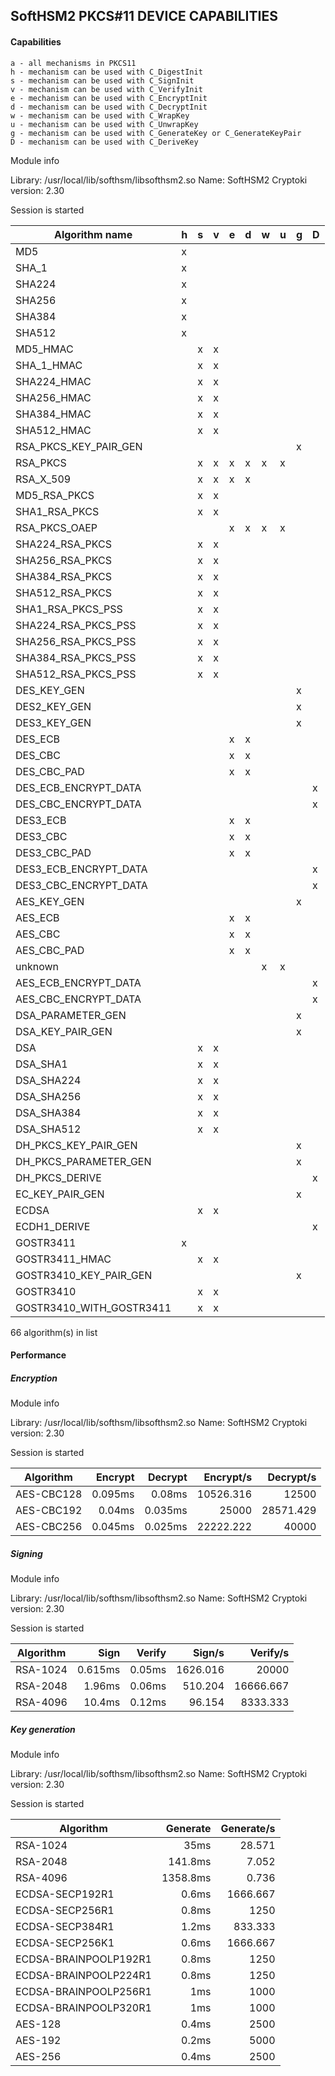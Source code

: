 **SoftHSM2 PKCS#11 DEVICE CAPABILITIES**
---

#### Capabilities

    a - all mechanisms in PKCS11
    h - mechanism can be used with C_DigestInit
    s - mechanism can be used with C_SignInit
    v - mechanism can be used with C_VerifyInit
    e - mechanism can be used with C_EncryptInit
    d - mechanism can be used with C_DecryptInit
    w - mechanism can be used with C_WrapKey
    u - mechanism can be used with C_UnwrapKey
    g - mechanism can be used with C_GenerateKey or C_GenerateKeyPair
    D - mechanism can be used with C_DeriveKey

Module info

  Library: /usr/local/lib/softhsm/libsofthsm2.so
  Name: SoftHSM2
  Cryptoki version: 2.30

Session is started

| Algorithm name            | h | s | v | e | d | w | u | g | D |
|---------------------------|---|---|---|---|---|---|---|---|---|
| MD5                       | x |   |   |   |   |   |   |   |   |
| SHA_1                     | x |   |   |   |   |   |   |   |   |
| SHA224                    | x |   |   |   |   |   |   |   |   |
| SHA256                    | x |   |   |   |   |   |   |   |   |
| SHA384                    | x |   |   |   |   |   |   |   |   |
| SHA512                    | x |   |   |   |   |   |   |   |   |
| MD5_HMAC                  |   | x | x |   |   |   |   |   |   |
| SHA_1_HMAC                |   | x | x |   |   |   |   |   |   |
| SHA224_HMAC               |   | x | x |   |   |   |   |   |   |
| SHA256_HMAC               |   | x | x |   |   |   |   |   |   |
| SHA384_HMAC               |   | x | x |   |   |   |   |   |   |
| SHA512_HMAC               |   | x | x |   |   |   |   |   |   |
| RSA_PKCS_KEY_PAIR_GEN     |   |   |   |   |   |   |   | x |   |
| RSA_PKCS                  |   | x | x | x | x | x | x |   |   |
| RSA_X_509                 |   | x | x | x | x |   |   |   |   |
| MD5_RSA_PKCS              |   | x | x |   |   |   |   |   |   |
| SHA1_RSA_PKCS             |   | x | x |   |   |   |   |   |   |
| RSA_PKCS_OAEP             |   |   |   | x | x | x | x |   |   |
| SHA224_RSA_PKCS           |   | x | x |   |   |   |   |   |   |
| SHA256_RSA_PKCS           |   | x | x |   |   |   |   |   |   |
| SHA384_RSA_PKCS           |   | x | x |   |   |   |   |   |   |
| SHA512_RSA_PKCS           |   | x | x |   |   |   |   |   |   |
| SHA1_RSA_PKCS_PSS         |   | x | x |   |   |   |   |   |   |
| SHA224_RSA_PKCS_PSS       |   | x | x |   |   |   |   |   |   |
| SHA256_RSA_PKCS_PSS       |   | x | x |   |   |   |   |   |   |
| SHA384_RSA_PKCS_PSS       |   | x | x |   |   |   |   |   |   |
| SHA512_RSA_PKCS_PSS       |   | x | x |   |   |   |   |   |   |
| DES_KEY_GEN               |   |   |   |   |   |   |   | x |   |
| DES2_KEY_GEN              |   |   |   |   |   |   |   | x |   |
| DES3_KEY_GEN              |   |   |   |   |   |   |   | x |   |
| DES_ECB                   |   |   |   | x | x |   |   |   |   |
| DES_CBC                   |   |   |   | x | x |   |   |   |   |
| DES_CBC_PAD               |   |   |   | x | x |   |   |   |   |
| DES_ECB_ENCRYPT_DATA      |   |   |   |   |   |   |   |   | x |
| DES_CBC_ENCRYPT_DATA      |   |   |   |   |   |   |   |   | x |
| DES3_ECB                  |   |   |   | x | x |   |   |   |   |
| DES3_CBC                  |   |   |   | x | x |   |   |   |   |
| DES3_CBC_PAD              |   |   |   | x | x |   |   |   |   |
| DES3_ECB_ENCRYPT_DATA     |   |   |   |   |   |   |   |   | x |
| DES3_CBC_ENCRYPT_DATA     |   |   |   |   |   |   |   |   | x |
| AES_KEY_GEN               |   |   |   |   |   |   |   | x |   |
| AES_ECB                   |   |   |   | x | x |   |   |   |   |
| AES_CBC                   |   |   |   | x | x |   |   |   |   |
| AES_CBC_PAD               |   |   |   | x | x |   |   |   |   |
| unknown                   |   |   |   |   |   | x | x |   |   |
| AES_ECB_ENCRYPT_DATA      |   |   |   |   |   |   |   |   | x |
| AES_CBC_ENCRYPT_DATA      |   |   |   |   |   |   |   |   | x |
| DSA_PARAMETER_GEN         |   |   |   |   |   |   |   | x |   |
| DSA_KEY_PAIR_GEN          |   |   |   |   |   |   |   | x |   |
| DSA                       |   | x | x |   |   |   |   |   |   |
| DSA_SHA1                  |   | x | x |   |   |   |   |   |   |
| DSA_SHA224                |   | x | x |   |   |   |   |   |   |
| DSA_SHA256                |   | x | x |   |   |   |   |   |   |
| DSA_SHA384                |   | x | x |   |   |   |   |   |   |
| DSA_SHA512                |   | x | x |   |   |   |   |   |   |
| DH_PKCS_KEY_PAIR_GEN      |   |   |   |   |   |   |   | x |   |
| DH_PKCS_PARAMETER_GEN     |   |   |   |   |   |   |   | x |   |
| DH_PKCS_DERIVE            |   |   |   |   |   |   |   |   | x |
| EC_KEY_PAIR_GEN           |   |   |   |   |   |   |   | x |   |
| ECDSA                     |   | x | x |   |   |   |   |   |   |
| ECDH1_DERIVE              |   |   |   |   |   |   |   |   | x |
| GOSTR3411                 | x |   |   |   |   |   |   |   |   |
| GOSTR3411_HMAC            |   | x | x |   |   |   |   |   |   |
| GOSTR3410_KEY_PAIR_GEN    |   |   |   |   |   |   |   | x |   |
| GOSTR3410                 |   | x | x |   |   |   |   |   |   |
| GOSTR3410_WITH_GOSTR3411  |   | x | x |   |   |   |   |   |   |

66 algorithm(s) in list


#### Performance
##### Encryption
Module info

  Library: /usr/local/lib/softhsm/libsofthsm2.so
  Name: SoftHSM2
  Cryptoki version: 2.30

Session is started

| Algorithm                 |  Encrypt |  Decrypt | Encrypt/s | Decrypt/s |
|---------------------------|---------:|---------:|----------:|----------:|
| AES-CBC128                |  0.095ms |   0.08ms | 10526.316 |     12500 |
| AES-CBC192                |   0.04ms |  0.035ms |     25000 | 28571.429 |
| AES-CBC256                |  0.045ms |  0.025ms | 22222.222 |     40000 |


##### Signing
Module info

  Library: /usr/local/lib/softhsm/libsofthsm2.so
  Name: SoftHSM2
  Cryptoki version: 2.30

Session is started

| Algorithm                 |     Sign |   Verify |    Sign/s |  Verify/s |
|---------------------------|---------:|---------:|----------:|----------:|
| RSA-1024                  |  0.615ms |   0.05ms |  1626.016 |     20000 |
| RSA-2048                  |   1.96ms |   0.06ms |   510.204 | 16666.667 |
| RSA-4096                  |   10.4ms |   0.12ms |    96.154 |  8333.333 |


##### Key generation
Module info

  Library: /usr/local/lib/softhsm/libsofthsm2.so
  Name: SoftHSM2
  Cryptoki version: 2.30

Session is started

| Algorithm                 | Generate | Generate/s |
|---------------------------|---------:|-----------:|
| RSA-1024                  |     35ms |     28.571 |
| RSA-2048                  |  141.8ms |      7.052 |
| RSA-4096                  | 1358.8ms |      0.736 |
| ECDSA-SECP192R1           |    0.6ms |   1666.667 |
| ECDSA-SECP256R1           |    0.8ms |       1250 |
| ECDSA-SECP384R1           |    1.2ms |    833.333 |
| ECDSA-SECP256K1           |    0.6ms |   1666.667 |
| ECDSA-BRAINPOOLP192R1     |    0.8ms |       1250 |
| ECDSA-BRAINPOOLP224R1     |    0.8ms |       1250 |
| ECDSA-BRAINPOOLP256R1     |      1ms |       1000 |
| ECDSA-BRAINPOOLP320R1     |      1ms |       1000 |
| AES-128                   |    0.4ms |       2500 |
| AES-192                   |    0.2ms |       5000 |
| AES-256                   |    0.4ms |       2500 |


